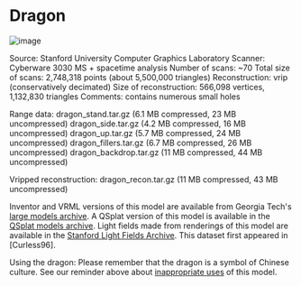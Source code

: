 # Dragon

![image](http://graphics.stanford.edu/data/3Dscanrep/dragon.gif)

Source: Stanford University Computer Graphics Laboratory
Scanner: Cyberware 3030 MS + spacetime analysis
Number of scans: ~70
Total size of scans: 2,748,318 points (about 5,500,000 triangles)
Reconstruction: vrip (conservatively decimated)
Size of reconstruction: 566,098 vertices, 1,132,830 triangles
Comments: contains numerous small holes

Range data:
    dragon_stand.tar.gz (6.1 MB compressed, 23 MB uncompressed)
    dragon_side.tar.gz (4.2 MB compressed, 16 MB uncompressed)
    dragon_up.tar.gz (5.7 MB compressed, 24 MB uncompressed)
    dragon_fillers.tar.gz (6.7 MB compressed, 26 MB uncompressed)
    dragon_backdrop.tar.gz (11 MB compressed, 44 MB uncompressed)

Vripped reconstruction:
    dragon_recon.tar.gz (11 MB compressed, 43 MB uncompressed)

Inventor and VRML versions of this model are available from Georgia Tech's [large models archive](http://www.cc.gatech.edu/projects/large_models).
A QSplat version of this model is available in the [QSplat models archive](http://graphics.stanford.edu/data/qsplat/).
Light fields made from renderings of this model are available in the [Stanford Light Fields Archive](http://graphics.stanford.edu/software/lightpack/lifs.html).
This dataset first appeared in [Curless96].

Using the dragon: Please remember that the dragon is a symbol of Chinese culture. See our reminder above about [inappropriate uses](http://graphics.stanford.edu/data/3Dscanrep/#uses) of this model.  